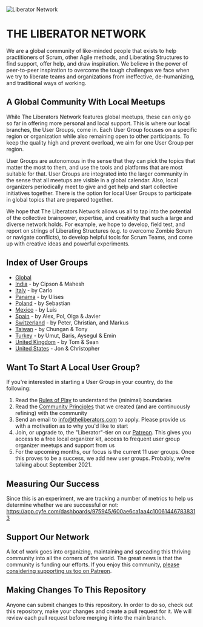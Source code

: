 ![Liberator Network](https://raw.githubusercontent.com/theliberators/usergroups/master/Assets/Banner.jpg "Liberator Network")

# THE LIBERATOR NETWORK

We are a global community of like-minded people that exists to help practitioners of Scrum, other Agile methods, and Liberating Structures to find support, offer help, and draw inspiration. We believe in the power of peer-to-peer inspiration to overcome the tough challenges we face when we try to liberate teams and organizations from ineffective, de-humanizing, and traditional ways of working.

## A Global Community With Local Meetups

While The Liberators Network features global meetups, these can only go so far in offering more personal and local support. This is where our local branches, the User Groups, come in. Each User Group focuses on a specific region or organization while also remaining open to other participants. To keep the quality high and prevent overload, we aim for one User Group per region. 

User Groups are autonomous in the sense that they can pick the topics that matter the most to them, and use the tools and platforms that are most suitable for that. User Groups are integrated into the larger community in the sense that all meetups are visible in a global calendar. Also, local organizers periodically meet to give and get help and start collective initiatives together. There is the option for local User Groups to participate in global topics that are prepared together.

We hope that The Liberators Network allows us all to tap into the potential of the collective brainpower, expertise, and creativity that such a large and diverse network holds. For example, we hope to develop, field test, and report on strings of Liberating Structures (e.g. to overcome Zombie Scrum or navigate conflicts), to develop helpful tools for Scrum Teams, and come up with creative ideas and powerful experiments.

## Index of User Groups

- [Global](https://www.meetup.com/The-Liberators/)
- [India](http://bit.ly/2Xcfntq) - by Cipson & Mahesh
- [Italy](http://bit.ly/2Xcfntq) - by Carlo
- [Panama](http://bit.ly/2Xcfntq) - by Ulises
- [Poland](http://bit.ly/2Xcfntq) - by Sebastian
- [Mexico](http://bit.ly/2Xcfntq) - by Luis
- [Spain](http://bit.ly/2Xcfntq) - by Alex, Pol, Olga & Javier
- [Switzerland](http://bit.ly/2Xcfntq) - by Peter, Christian, and Markus
- [Taiwan](https://bit.ly/3b9IzcE) - by Chungan & Tony
- [Turkey](https://bit.ly/3pQr2uH) - by Umut, Baris, Aysegul & Emin
- [United Kingdom](http://bit.ly/2Xcfntq) - by Tom & Sean
- [United States](http://bit.ly/2Xcfntq) - Jon & Christopher

## Want To Start A Local User Group?

If you're interested in starting a User Group in your country, do the following:

1. Read the [Rules of Play](https://github.com/theliberators/usergroups/blob/master/Rules%20of%20Play/Rules%20of%20Play%20for%20Organizers.pdf?raw=true) to understand the (minimal) boundaries
2. Read the [Community Principles](https://github.com/theliberators/usergroups/blob/master/Community%20Principles/Community%20Principles.pdf?raw=true) that we created (and are continuously refining) with the community
3. Send an email to [info@theliberators.com](mailto:info@theliberators.com) to apply. Please provide us with a motivation as to why you'd like to start 
4. Join, or upgrade to, the "Liberator"-tier on our [Patreon](https://patreon.com/liberators). This gives you access to a free local organizer kit, access to frequent user group organizer meetups and support from us
5. For the upcoming months, our focus is the current 11 user groups. Once this proves to be a success, we add new user groups. Probably, we're talking about September 2021.

## Measuring Our Success

Since this is an experiment, we are tracking a number of metrics to help us determine whether we are successful or not:
https://app.cyfe.com/dashboards/975945/600ae6ca1aa4c100614467838313

## Support Our Network

A lot of work goes into organizing, maintaining and spreading this thriving community into all the corners of the world. The great news is that the community is funding our efforts. If you enjoy this community, [please considering supporting us too on Patreon](https://patreon.com/liberators).

## Making Changes To This Repository

Anyone can submit changes to this repository. In order to do so, check out this repository, make your changes and create a pull request for it. We will review each pull request before merging it into the main branch.
